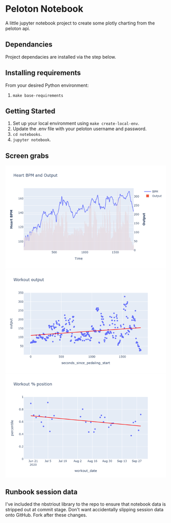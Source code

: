 # Peloton Notebook

A little jupyter notebook project to create some plotly charting from the peloton api.

## Dependancies

Project dependacies are installed via the step below.

## Installing requirements

From your desired Python environment:

1. `make base-requirements`

## Getting Started

1. Set up your local environment using `make create-local-env`.
2. Update the .env file with your peloton username and password.
3. `cd notebooks`.
4. `jupyter notebook`.

## Screen grabs

![Alt text](/screens/plot_bpm_output.png?raw=true 'BPM v output')
![Alt text](/screens/plot_workout_output.png?raw=true 'Workout output')
![Alt text](/screens/plot_workout_pos.png?raw=true 'Workout utput avr position')

## Runbook session data

I've included the nbstriout library to the repo to ensure that notebook data is stripped out at commit stage. Don't want accidentally
slipping session data onto GitHub. Fork after these changes.
